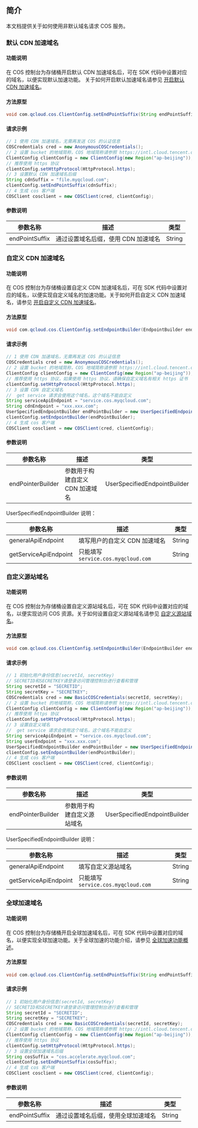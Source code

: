 ## 简介

本文档提供关于如何使用非默认域名请求 COS 服务。

### 默认 CDN 加速域名

#### 功能说明

在 COS 控制台为存储桶开启默认 CDN 加速域名后，可在 SDK 代码中设置对应的域名，以便实现默认加速功能。
关于如何开启默认加速域名请参见 [开启默认 CDN 加速域名](https://intl.cloud.tencent.com/document/product/436/31505)。

#### 方法原型

```java
void com.qcloud.cos.ClientConfig.setEndPointSuffix(String endPointSuffix)
```

#### 请求示例

```java
// 1 使用 CDN 加速域名，无需再发送 COS 的认证信息
COSCredentials cred = new AnonymousCOSCredentials();
// 2 设置 bucket 的地域简称，COS 地域简称请参照 https://intl.cloud.tencent.com/document/product/436/6224
ClientConfig clientConfig = new ClientConfig(new Region("ap-beijing"));
// 推荐使用 https 协议
clientConfig.setHttpProtocol(HttpProtocol.https);
// 3 设置默认 CDN 加速域名后缀
String cdnSuffix = "file.myqcloud.com";
clientConfig.setEndPointSuffix(cdnSuffix);
// 4 生成 cos 客户端
COSClient cosclient = new COSClient(cred, clientConfig);
```

#### 参数说明

| 参数名称       | 描述                                | 类型   |
| -------------- | ----------------------------------- | ------ |
| endPointSuffix | 通过设置域名后缀，使用 CDN 加速域名 | String |

### 自定义 CDN 加速域名

#### 功能说明

在 COS 控制台为存储桶设置自定义 CDN 加速域名后，可在 SDK 代码中设置对应的域名，以便实现自定义域名的加速功能。关于如何开启自定义 CDN 加速域名，请参见 [开启自定义 CDN 加速域名](https://intl.cloud.tencent.com/document/product/436/31506)。

#### 方法原型

```java
void com.qcloud.cos.ClientConfig.setEndpointBuilder(EndpointBuilder endpointBuilder)
```

#### 请求示例

```java
// 1 使用 CDN 加速域名，无需再发送 COS 的认证信息
COSCredentials cred = new AnonymousCOSCredentials();
// 2 设置 bucket 的地域简称，COS 地域简称请参照 https://intl.cloud.tencent.com/document/product/436/6224
ClientConfig clientConfig = new ClientConfig(new Region("ap-beijing"));
// 推荐使用 https 协议，如果使用 https 协议，请确保自定义域名有相关 https 证书
clientConfig.setHttpProtocol(HttpProtocol.https);
// 3 设置 CDN 自定义域名
//  get service 请求会使用这个域名，这个域名不能自定义
String serviceApiEndpoint = "service.cos.myqcloud.com";
String cdnEndpoint = "xxx.xxx.com";
UserSpecifiedEndpointBuilder endPointBuilder = new UserSpecifiedEndpointBuilder(cdnEndpoint, serviceApiEndpoint);
clientConfig.setEndpointBuilder(endPointBuilder);
// 4 生成 cos 客户端
COSClient cosclient = new COSClient(cred, clientConfig);
```

#### 参数说明

| 参数名称          | 描述                             | 类型                         |
| ----------------- | -------------------------------- | ---------------------------- |
| endPointerBuilder | 参数用于构建自定义  CDN 加速域名 | UserSpecifiedEndpointBuilder |

UserSpecifiedEndpointBuilder 说明：

| 参数名称              | 描述                                | 类型   |
| --------------------- | ----------------------------------- | ------ |
| generalApiEndpoint    | 填写用户的自定义  CDN 加速域名      | String |
| getServiceApiEndpoint | 只能填写 `service.cos.myqcloud.com` | String |


### 自定义源站域名

#### 功能说明

在 COS 控制台为存储桶设置自定义源站域名后，可在 SDK 代码中设置对应的域名，以便实现访问 COS 资源。关于如何设置自定义源站域名请参见 [自定义源站域名](https://intl.cloud.tencent.com/document/product/436/31507)。

#### 方法原型

```java
void com.qcloud.cos.ClientConfig.setEndpointBuilder(EndpointBuilder endpointBuilder)
```

#### 请求示例

```java
// 1 初始化用户身份信息(secretId, secretKey)
// SECRETID和SECRETKEY请登录访问管理控制台进行查看和管理
String secretId = "SECRETID";
String secretKey = "SECRETKEY";
COSCredentials cred = new BasicCOSCredentials(secretId, secretKey);
// 2 设置 bucket 的地域简称，COS 地域简称请参照 https://intl.cloud.tencent.com/document/product/436/6224
ClientConfig clientConfig = new ClientConfig(new Region("ap-beijing"));
// 推荐使用 https 协议
clientConfig.setHttpProtocol(HttpProtocol.https);
// 3 设置自定义域名
//  get service 请求会使用这个域名，这个域名不能自定义
String serviceApiEndpoint = "service.cos.myqcloud.com";
String userEndpoint = "xxx.xxx.com";
UserSpecifiedEndpointBuilder endPointBuilder = new UserSpecifiedEndpointBuilder(userEndpoint, serviceApiEndpoint);
clientConfig.setEndpointBuilder(endPointBuilder);
// 4 生成 cos 客户端
COSClient cosclient = new COSClient(cred, clientConfig);
```

#### 参数说明

| 参数名称          | 描述                       | 类型                         |
| ----------------- | -------------------------- | ---------------------------- |
| endPointerBuilder | 参数用于构建自定义源站域名 | UserSpecifiedEndpointBuilder |

UserSpecifiedEndpointBuilder 说明：

| 参数名称              | 描述                                | 类型   |
| --------------------- | ----------------------------------- | ------ |
| generalApiEndpoint    | 填写自定义源站域名                  | String |
| getServiceApiEndpoint | 只能填写 `service.cos.myqcloud.com` | String |


### 全球加速域名

#### 功能说明

在 COS 控制台为存储桶开启全球加速域名后，可在 SDK 代码中设置对应的域名，以便实现全球加速功能。关于全球加速的功能介绍，请参见 [全球加速功能概述](https://intl.cloud.tencent.com/document/product/436/33409)。

#### 方法原型

```java
void com.qcloud.cos.ClientConfig.setEndPointSuffix(String endPointSuffix)
```

#### 请求示例

```java
// 1 初始化用户身份信息(secretId, secretKey)
// SECRETID和SECRETKEY请登录访问管理控制台进行查看和管理
String secretId = "SECRETID";
String secretKey = "SECRETKEY";
COSCredentials cred = new BasicCOSCredentials(secretId, secretKey);
// 2 设置 bucket 的地域简称，COS 地域简称请参照 https://intl.cloud.tencent.com/document/product/436/6224
ClientConfig clientConfig = new ClientConfig(new Region("ap-beijing"));
// 推荐使用 https 协议
clientConfig.setHttpProtocol(HttpProtocol.https);
// 3 设置全球加速域名后缀
String cosSuffix = "cos.accelerate.myqcloud.com";
clientConfig.setEndPointSuffix(cosSuffix);
// 4 生成 cos 客户端
COSClient cosclient = new COSClient(cred, clientConfig);
```

#### 参数说明

| 参数名称       | 描述                               | 类型   |
| -------------- | ---------------------------------- | ------ |
| endPointSuffix | 通过设置域名后缀，使用全球加速域名 | String |